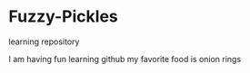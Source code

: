 # Fuzzy-Pickles

learning repository

I am having fun learning github
my favorite food is onion rings
